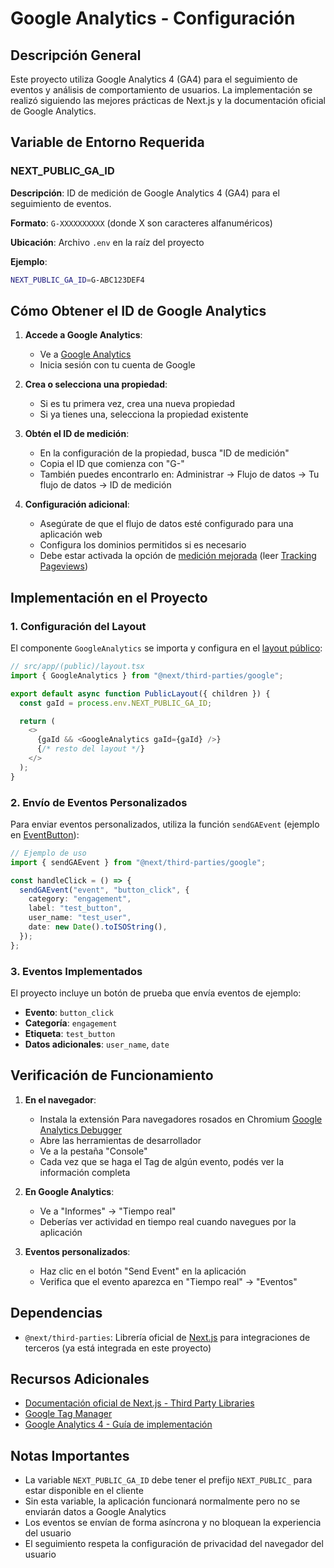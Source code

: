 # Google Analytics - Configuración

## Descripción General

Este proyecto utiliza Google Analytics 4 (GA4) para el seguimiento de eventos y análisis de comportamiento de usuarios. La implementación se realizó siguiendo las mejores prácticas de Next.js y la documentación oficial de Google Analytics.

## Variable de Entorno Requerida

### NEXT_PUBLIC_GA_ID

**Descripción**: ID de medición de Google Analytics 4 (GA4) para el seguimiento de eventos.

**Formato**: `G-XXXXXXXXXX` (donde X son caracteres alfanuméricos)

**Ubicación**: Archivo `.env` en la raíz del proyecto

**Ejemplo**:

```bash
NEXT_PUBLIC_GA_ID=G-ABC123DEF4
```

## Cómo Obtener el ID de Google Analytics

1. **Accede a Google Analytics**:

   - Ve a [Google Analytics](https://analytics.google.com)
   - Inicia sesión con tu cuenta de Google

2. **Crea o selecciona una propiedad**:

   - Si es tu primera vez, crea una nueva propiedad
   - Si ya tienes una, selecciona la propiedad existente

3. **Obtén el ID de medición**:

   - En la configuración de la propiedad, busca "ID de medición"
   - Copia el ID que comienza con "G-"
   - También puedes encontrarlo en: Administrar → Flujo de datos → Tu flujo de datos → ID de medición

4. **Configuración adicional**:
   - Asegúrate de que el flujo de datos esté configurado para una aplicación web
   - Configura los dominios permitidos si es necesario
   - Debe estar activada la opción de [medición mejorada](https://support.google.com/analytics/answer/9216061#enable_disable) (leer [Tracking Pageviews](https://nextjs.org/docs/app/guides/third-party-libraries#tracking-pageviews))

## Implementación en el Proyecto

### 1. Configuración del Layout

El componente `GoogleAnalytics` se importa y configura en el [layout público](<../src/app/(public)/layout.tsx>):

```typescript
// src/app/(public)/layout.tsx
import { GoogleAnalytics } from "@next/third-parties/google";

export default async function PublicLayout({ children }) {
  const gaId = process.env.NEXT_PUBLIC_GA_ID;

  return (
    <>
      {gaId && <GoogleAnalytics gaId={gaId} />}
      {/* resto del layout */}
    </>
  );
}
```

### 2. Envío de Eventos Personalizados

Para enviar eventos personalizados, utiliza la función `sendGAEvent` (ejemplo en [EventButton](../src/app/components/EventButton/index.tsx)):

```typescript
// Ejemplo de uso
import { sendGAEvent } from "@next/third-parties/google";

const handleClick = () => {
  sendGAEvent("event", "button_click", {
    category: "engagement",
    label: "test_button",
    user_name: "test_user",
    date: new Date().toISOString(),
  });
};
```

### 3. Eventos Implementados

El proyecto incluye un botón de prueba que envía eventos de ejemplo:

- **Evento**: `button_click`
- **Categoría**: `engagement`
- **Etiqueta**: `test_button`
- **Datos adicionales**: `user_name`, `date`

## Verificación de Funcionamiento

1. **En el navegador**:

   - Instala la extensión Para navegadores rosados en Chromium [Google Analytics Debugger](https://chromewebstore.google.com/detail/google-analytics-debugger/jnkmfdileelhofjcijamephohjechhna)
   - Abre las herramientas de desarrollador
   - Ve a la pestaña "Console"
   - Cada vez que se haga el Tag de algún evento, podés ver la información completa

2. **En Google Analytics**:

   - Ve a "Informes" → "Tiempo real"
   - Deberías ver actividad en tiempo real cuando navegues por la aplicación

3. **Eventos personalizados**:
   - Haz clic en el botón "Send Event" en la aplicación
   - Verifica que el evento aparezca en "Tiempo real" → "Eventos"

## Dependencias

- `@next/third-parties`: Librería oficial de [Next.js](https://nextjs.org/docs/app/guides/third-party-libraries) para integraciones de terceros (ya está integrada en este proyecto)

## Recursos Adicionales

- [Documentación oficial de Next.js - Third Party Libraries](https://nextjs.org/docs/app/guides/third-party-libraries)
- [Google Tag Manager](https://developers.google.com/tag-platform/tag-manager?hl=es-419)
- [Google Analytics 4 - Guía de implementación](https://developers.google.com/analytics/devguides/collection/ga4)

## Notas Importantes

- La variable `NEXT_PUBLIC_GA_ID` debe tener el prefijo `NEXT_PUBLIC_` para estar disponible en el cliente
- Sin esta variable, la aplicación funcionará normalmente pero no se enviarán datos a Google Analytics
- Los eventos se envían de forma asíncrona y no bloquean la experiencia del usuario
- El seguimiento respeta la configuración de privacidad del navegador del usuario
